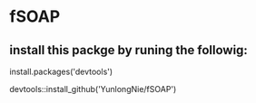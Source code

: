 # fSOAP
## install this packge by runing the followig: 

install.packages('devtools')

devtools::install_github('YunlongNie/fSOAP')


